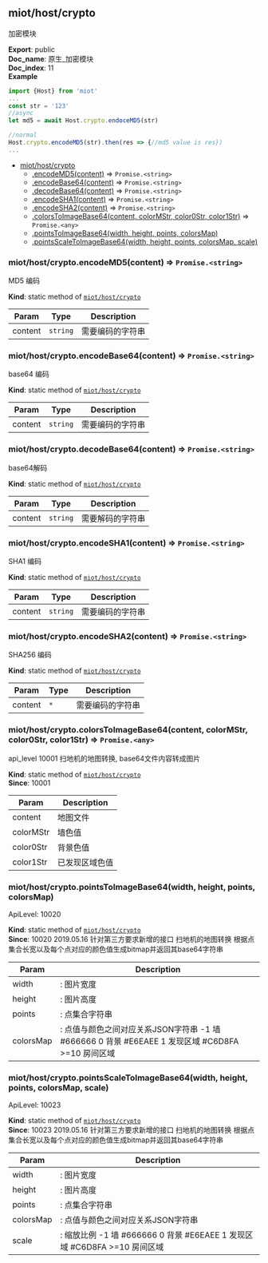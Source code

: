 <a name="module_miot/host/crypto"></a>

## miot/host/crypto
加密模块

**Export**: public  
**Doc_name**: 原生_加密模块  
**Doc_index**: 11  
**Example**  
```js
import {Host} from 'miot'
...
const str = '123'
//async
let md5 = await Host.crypto.endoceMD5(str)

//normal
Host.crypto.encodeMD5(str).then(res => {//md5 value is res})
...
```

* [miot/host/crypto](#module_miot/host/crypto)
    * [.encodeMD5(content)](#module_miot/host/crypto.encodeMD5) ⇒ <code>Promise.&lt;string&gt;</code>
    * [.encodeBase64(content)](#module_miot/host/crypto.encodeBase64) ⇒ <code>Promise.&lt;string&gt;</code>
    * [.decodeBase64(content)](#module_miot/host/crypto.decodeBase64) ⇒ <code>Promise.&lt;string&gt;</code>
    * [.encodeSHA1(content)](#module_miot/host/crypto.encodeSHA1) ⇒ <code>Promise.&lt;string&gt;</code>
    * [.encodeSHA2(content)](#module_miot/host/crypto.encodeSHA2) ⇒ <code>Promise.&lt;string&gt;</code>
    * [.colorsToImageBase64(content, colorMStr, color0Str, color1Str)](#module_miot/host/crypto.colorsToImageBase64) ⇒ <code>Promise.&lt;any&gt;</code>
    * [.pointsToImageBase64(width, height, points, colorsMap)](#module_miot/host/crypto.pointsToImageBase64)
    * [.pointsScaleToImageBase64(width, height, points, colorsMap, scale)](#module_miot/host/crypto.pointsScaleToImageBase64)

<a name="module_miot/host/crypto.encodeMD5"></a>

### miot/host/crypto.encodeMD5(content) ⇒ <code>Promise.&lt;string&gt;</code>
MD5 编码

**Kind**: static method of [<code>miot/host/crypto</code>](#module_miot/host/crypto)  

| Param | Type | Description |
| --- | --- | --- |
| content | <code>string</code> | 需要编码的字符串 |

<a name="module_miot/host/crypto.encodeBase64"></a>

### miot/host/crypto.encodeBase64(content) ⇒ <code>Promise.&lt;string&gt;</code>
base64 编码

**Kind**: static method of [<code>miot/host/crypto</code>](#module_miot/host/crypto)  

| Param | Type | Description |
| --- | --- | --- |
| content | <code>string</code> | 需要编码的字符串 |

<a name="module_miot/host/crypto.decodeBase64"></a>

### miot/host/crypto.decodeBase64(content) ⇒ <code>Promise.&lt;string&gt;</code>
base64解码

**Kind**: static method of [<code>miot/host/crypto</code>](#module_miot/host/crypto)  

| Param | Type | Description |
| --- | --- | --- |
| content | <code>string</code> | 需要解码的字符串 |

<a name="module_miot/host/crypto.encodeSHA1"></a>

### miot/host/crypto.encodeSHA1(content) ⇒ <code>Promise.&lt;string&gt;</code>
SHA1 编码

**Kind**: static method of [<code>miot/host/crypto</code>](#module_miot/host/crypto)  

| Param | Type | Description |
| --- | --- | --- |
| content | <code>string</code> | 需要编码的字符串 |

<a name="module_miot/host/crypto.encodeSHA2"></a>

### miot/host/crypto.encodeSHA2(content) ⇒ <code>Promise.&lt;string&gt;</code>
SHA256 编码

**Kind**: static method of [<code>miot/host/crypto</code>](#module_miot/host/crypto)  

| Param | Type | Description |
| --- | --- | --- |
| content | <code>\*</code> | 需要编码的字符串 |

<a name="module_miot/host/crypto.colorsToImageBase64"></a>

### miot/host/crypto.colorsToImageBase64(content, colorMStr, color0Str, color1Str) ⇒ <code>Promise.&lt;any&gt;</code>
api_level 10001
扫地机的地图转换, base64文件内容转成图片

**Kind**: static method of [<code>miot/host/crypto</code>](#module_miot/host/crypto)  
**Since**: 10001  

| Param | Description |
| --- | --- |
| content | 地图文件 |
| colorMStr | 墙色值 |
| color0Str | 背景色值 |
| color1Str | 已发现区域色值 |

<a name="module_miot/host/crypto.pointsToImageBase64"></a>

### miot/host/crypto.pointsToImageBase64(width, height, points, colorsMap)
ApiLevel: 10020

**Kind**: static method of [<code>miot/host/crypto</code>](#module_miot/host/crypto)  
**Since**: 10020
2019.05.16  针对第三方要求新增的接口
扫地机的地图转换
根据点集合长宽以及每个点对应的颜色值生成bitmap并返回其base64字符串  

| Param | Description |
| --- | --- |
| width | : 图片宽度 |
| height | : 图片高度 |
| points | : 点集合字符串 |
| colorsMap | : 点值与颜色之间对应关系JSON字符串 -1 墙 #666666 0 背景 #E6EAEE 1 发现区域 #C6D8FA >=10 房间区域 |

<a name="module_miot/host/crypto.pointsScaleToImageBase64"></a>

### miot/host/crypto.pointsScaleToImageBase64(width, height, points, colorsMap, scale)
ApiLevel: 10023

**Kind**: static method of [<code>miot/host/crypto</code>](#module_miot/host/crypto)  
**Since**: 10023
2019.05.16  针对第三方要求新增的接口
扫地机的地图转换
根据点集合长宽以及每个点对应的颜色值生成bitmap并返回其base64字符串  

| Param | Description |
| --- | --- |
| width | : 图片宽度 |
| height | : 图片高度 |
| points | : 点集合字符串 |
| colorsMap | : 点值与颜色之间对应关系JSON字符串 |
| scale | : 缩放比例 -1 墙 #666666 0 背景 #E6EAEE 1 发现区域 #C6D8FA >=10 房间区域 |

